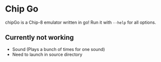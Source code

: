 # Chip Go



chipGo is a Chip-8 emulator written in go! Run it with `--help` for all options.

## Currently not working
* Sound (Plays a bunch of times for one sound)
* Need to launch in source directory
